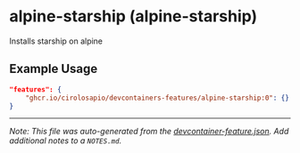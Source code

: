 
# alpine-starship (alpine-starship)

Installs starship on alpine

## Example Usage

```json
"features": {
    "ghcr.io/cirolosapio/devcontainers-features/alpine-starship:0": {}
}
```





---

_Note: This file was auto-generated from the [devcontainer-feature.json](https://github.com/cirolosapio/devcontainers-features/blob/main/src/alpine-starship/devcontainer-feature.json).  Add additional notes to a `NOTES.md`._

